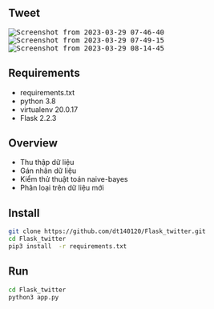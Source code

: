 ## Tweet

<kbd>![Screenshot from 2023-03-29 07-46-40](https://user-images.githubusercontent.com/79502986/228400220-23f545e0-a1d5-49c6-b34a-fa207cd30018.png)</kbd>
<kbd>![Screenshot from 2023-03-29 07-49-15](https://user-images.githubusercontent.com/79502986/228400245-8befdb8e-d51d-426c-83a1-4be07bd9c684.png)</kbd>
<kbd>![Screenshot from 2023-03-29 08-14-45](https://user-images.githubusercontent.com/79502986/228401310-4de29c85-0948-4657-9b53-8788a13bc883.png)</kbd>

## Requirements
- requirements.txt
- python 3.8
- virtualenv 20.0.17
- Flask 2.2.3

## Overview
- Thu thập dữ liệu
- Gán nhãn dữ liệu
- Kiểm thử thuật toán naive-bayes
- Phân loại trên dữ liệu mới

## Install
```bash
git clone https://github.com/dt140120/Flask_twitter.git
cd Flask_twitter
pip3 install  -r requirements.txt
```

## Run
```bash
cd Flask_twitter
python3 app.py
```

